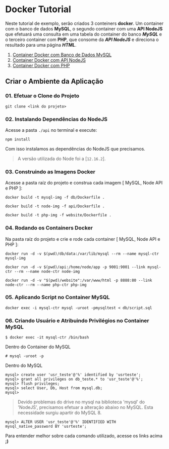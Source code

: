 # Docker Tutorial

Neste tutorial de exemplo, serão criados 3 conteiners **docker**. Um container com o banco de dados **MySQL**, o segundo container com uma **API NodeJS** que efetuará uma consulta em uma tabela do container do banco **_MySQL_** e o terceiro container com **PHP**, que consome da **_API NodeJS_** e direciona o resultado para uma página **_HTML_**.

1. [Container Docker com Banco de Dados MySQL](dockerMysql.md)
1. [Container Docker com API NodeJS](dockerNodejs.md)
1. [Container Docker com PHP](dockerPhp.md)

## Criar o Ambiente da Aplicação

### 01. Efetuar o Clone do Projeto

```
git clone <link do projeto>
```


### 02. Instalando Dependências do NodeJS

Acesse a pasta `./api` no terminal e execute:
```
npm install
```

Com isso instalamos as dependências do NodeJS que precisamos.
> A versão utilizada do Node foi a [```12.16.2```].

### 03. Construindo as Imagens Docker

Acesse a pasta raíz do projeto e construa cada imagem [ MySQL, Node API e PHP ]:

```
docker build -t mysql-img -f db/Dockerfile .
```
```
docker build -t node-img -f api/Dockerfile .
```
```
docker build -t php-img -f website/Dockerfile .
```

### 04. Rodando os Containers Docker
Na pasta raíz do projeto e crie e rode cada container [ MySQL, Node API e PHP ]:

```
docker run -d -v $(pwd)/db/data:/var/lib/mysql --rm --name mysql-ctr mysql-img
```
```
docker run -d -v $(pwd)/api:/home/node/app -p 9001:9001 --link mysql-ctr --rm --name node-ctr node-img
```
```
docker run -d -v "$(pwd)/website":/var/www/html -p 8888:80 --link node-ctr --rm --name php-ctr php-img
```

### 05. Aplicando Script no Container MySQL

```
docker exec -i mysql-ctr mysql -uroot -pmysqltest < db/script.sql
```

### 06. Criando Usuário e Atribuindo Privilégios no Container MySQL

```
$ docker exec -it mysql-ctr /bin/bash
```

Dentro do Container do MySQL

```
# mysql -uroot -p
```

Dentro do MySQL

```
mysql> create user 'usr_teste'@'%' identified by 'usrteste';
mysql> grant all privileges on db_teste.* to 'usr_teste'@'%';
mysql> flush privileges;
mysql> select User, Db, Host from mysql.db;
mysql> 
```

> Devido problemas do drive no mysql na biblioteca 'mysql' do 'NodeJS', precisamos efetuar
> a alteração abaixo no MySQL. Esta necessidade surgiu apartir do MySQL 8.
> 
```
mysql> ALTER USER 'usr_teste'@'%' IDENTIFIED WITH mysql_native_password BY 'usrteste';
```

Para entender melhor sobre cada comando utilizado, acesse os links acima **;)**

